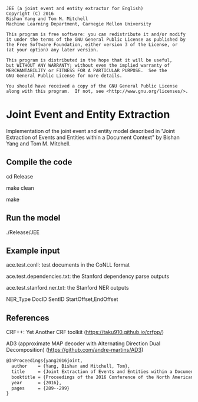     JEE (a joint event and entity extractor for English)
    Copyright (C) 2016
    Bishan Yang and Tom M. Mitchell
    Machine Learning Department, Carnegie Mellon University
    
    This program is free software: you can redistribute it and/or modify
    it under the terms of the GNU General Public License as published by
    the Free Software Foundation, either version 3 of the License, or
    (at your option) any later version.
    
    This program is distributed in the hope that it will be useful,
    but WITHOUT ANY WARRANTY; without even the implied warranty of
    MERCHANTABILITY or FITNESS FOR A PARTICULAR PURPOSE.  See the
    GNU General Public License for more details.
    
    You should have received a copy of the GNU General Public License
    along with this program.  If not, see <http://www.gnu.org/licenses/>.
    
# Joint Event and Entity Extraction
Implementation of the joint event and entity model described in "Joint Extraction of Events and Entities within a Document Context" by Bishan Yang and Tom M. Mitchell.

## Compile the code
cd Release

make clean

make

## Run the model
./Release/JEE

## Example input
ace.test.conll: test documents in the CoNLL format

ace.test.dependencies.txt: the Stanford dependency parse outputs 

ace.test.stanford.ner.txt: the Stanford NER outputs

NER_Type  DocID  SentID  StartOffset,EndOffset

## References
CRF++: Yet Another CRF toolkit (https://taku910.github.io/crfpp/)

AD3 (approximate MAP decoder with Alternating Direction Dual Decomposition) (https://github.com/andre-martins/AD3)

```latex
@InProceedings{yang2016joint,
  author    = {Yang, Bishan and Mitchell, Tom},
  title     = {Joint Extraction of Events and Entities within a Document Context},
  booktitle = {Proceedings of the 2016 Conference of the North American Chapter of the Association for Computational Linguistics: Human Language Technologies},
  year      = {2016},
  pages     = {289--299}
}
